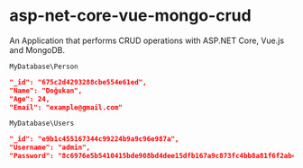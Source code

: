 # asp-net-core-vue-mongo-crud
An Application that performs CRUD operations with ASP.NET Core, Vue.js and MongoDB.

`MyDatabase\Person`
```json
"_id": "675c2d4293288cbe554e61ed",
"Name": "Doğukan",
"Age": 24,
"Email": "example@gmail.com"
```

`MyDatabase\Users`
```json
"_id": "e9b1c455167344c99224b9a9c96e987a",
"Username": "admin",
"Password": "8c6976e5b5410415bde908bd4dee15dfb167a9c873fc4bb8a81f6f2ab448a918"
```


